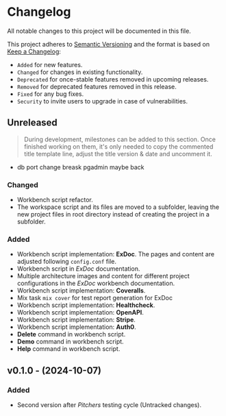 <!-- markdownlint-disable MD024 -->
# Changelog

All notable changes to this project will be documented in this file.

This project adheres to [Semantic Versioning](https://semver.org/spec/v2.0.0.html) and the format is based on [Keep a Changelog](https://keepachangelog.com/en/1.0.0/):

- `Added` for new features.
- `Changed` for changes in existing functionality.
- `Deprecated` for once-stable features removed in upcoming releases.
- `Removed` for deprecated features removed in this release.
- `Fixed` for any bug fixes.
- `Security` to invite users to upgrade in case of vulnerabilities.

## Unreleased

> During development, milestones can be added to this section. Once finished working on them, it's only needed to copy the commented title template line, adjust the title version & date and uncomment it.
<!-- ## v0.0.0 - (0000-00-00) -->

- db port change breask pgadmin maybe back

### Changed

- Workbench script refactor.
- The workspace script and its files are moved to a subfolder, leaving the new project files in root directory instead of creating the project in a subfolder.

### Added

- Workbench script implementation: **ExDoc**. The pages and content are adjusted following `config.conf` file.
- Workbench script in *ExDoc* documentation.
- Multiple architecture images and content for different project configurations in the *ExDoc* workbench documentation.
- Workbench script implementation: **Coveralls**.
- Mix task `mix cover` for test report generation for ExDoc
- Workbench script implementation: **Healthcheck**.
- Workbench script implementation: **OpenAPI**.
- Workbench script implementation: **Stripe**.
- Workbench script implementation: **Auth0**.
- **Delete** command in workbench script.
- **Demo** command in workbench script.
- **Help** command in workbench script.

## v0.1.0 - (2024-10-07)

### Added

- Second version after *Pitchers* testing cycle (Untracked changes).
